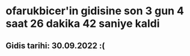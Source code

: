 # ofarukbicer'in gidisine son 3 gun 4 saat 26 dakika 42 saniye kaldi

## Gidis tarihi: 30.09.2022 :(